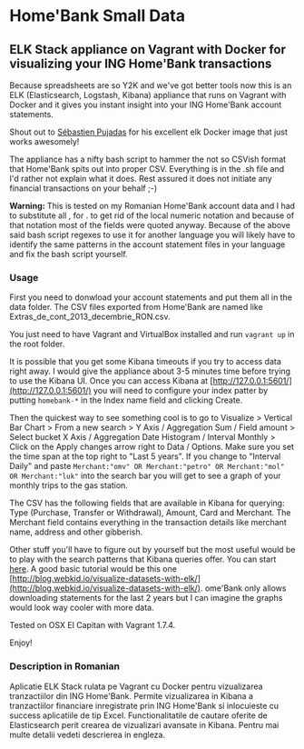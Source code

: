 # Home'Bank Small Data
## ELK Stack appliance on Vagrant with Docker for visualizing your ING Home'Bank transactions

Because spreadsheets are so Y2K and we've got better tools now this is an ELK (Elasticsearch, Logstash, Kibana) appliance that runs on Vagrant with Docker and it gives you instant insight into your ING Home'Bank account statements.

Shout out to [Sébastien Pujadas](http://pujadas.net/) for his excellent elk Docker image that just works awesomely!

The appliance has a nifty bash script to hammer the not so CSVish format that Home'Bank spits out into proper CSV. Everything is in the .sh file and I'd rather not explain what it does. Rest assured it does not initiate any financial transactions on your behalf ;-)

**Warning:** This is tested on my Romanian Home'Bank account data and I had to substitute all , for . to get rid of the local numeric notation and because of that notation most of the fields were quoted anyway. Because of the above said bash script regexes to use it for another language you will likely have to identify the same patterns in the account statement files in your language and fix the bash script yourself.

### Usage

First you need to donwload your account statements and put them all in the data folder. The CSV files exported from Home'Bank are named like Extras_de_cont_2013_decembrie_RON.csv.

You just need to have Vagrant and VirtualBox installed and run `vagrant up` in the root folder.

It is possible that you get some Kibana timeouts if you try to access data right away. I would give the appliance about 3-5 minutes time before trying to use the Kibana UI. Once you can access Kibana at [http://127.0.0.1:5601/](http://127.0.0.1:5601/) you will need to configure your index patter by putting `homebank-*` in the Index name field and clicking Create.

Then the quickest way to see something cool is to go to Visualize > Vertical Bar Chart > From a new search > Y Axis / Aggregation Sum / Field amount > Select bucket X Axis / Aggregation Date Histogram / Interval Monthly > Click on the Apply changes arrow right to Data / Options. Make sure you set the time span at the top right to "Last 5 years". If you change to "Interval Daily" and paste `Merchant:"omv" OR Merchant:"petro" OR Merchant:"mol" OR Merchant:"luk"` into the search bar you will get to see a graph of your monthly trips to the gas station.

The CSV has the following fields that are available in Kibana for querying: Type (Purchase, Transfer or Withdrawal), Amount, Card and Merchant. The Merchant field contains everything in the transaction details like merchant name, address and other gibberish.

Other stuff you'll have to figure out by yourself but the most useful would be to play with the search patterns that Kibana queries offer. You can start [here](https://www.elastic.co/guide/en/kibana/3.0/queries.html). A good basic tutorial would be this one [http://blog.webkid.io/visualize-datasets-with-elk/](http://blog.webkid.io/visualize-datasets-with-elk/).
ome'Bank only allows downloading statements for the last 2 years but I can imagine the graphs would look way cooler with more data.

Tested on OSX El Capitan with Vagrant 1.7.4.

Enjoy!

### Description in Romanian

Aplicatie ELK Stack rulata pe Vagrant cu Docker pentru vizualizarea tranzactiilor din ING Home'Bank. Permite vizualizarea in Kibana a tranzactiilor financiare inregistrate prin ING Home'Bank si inlocuieste cu success aplicatiile de tip Excel. Functionalitatile de cautare oferite de Elasticsearch perit crearea de vizualizari avansate in Kibana. Pentru mai multe detalii vedeti descrierea in engleza.



